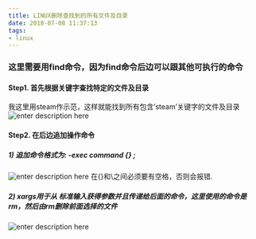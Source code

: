 ```yaml
---
title: LINUX删除查找到的所有文件及目录
date: 2018-07-08 11:37:13
tags:
- linux
---
```


### 这里需要用find命令，因为find命令后边可以跟其他可执行的命令
<!-- more -->
#### Step1. 首先根据关键字查找特定的文件及目录
我这里用steam作示范，这样就能找到所有包含’steam’关键字的文件及目录
![enter description here](https://image.zero22.top/images/2018-07-08/Screenshot-from-2018-07-08-12-14-03.png)

#### Step2. 在后边追加操作命令
##### 1)  追加命令格式为: -exec command {} \;
![enter description here](https://image.zero22.top/images/2018-07-08/Screenshot-from-2018-07-08-12-20-19.png)
在{}和\之间必须要有空格，否则会报错.

##### 2)  xargs用于从 标准输入获得参数并且传递给后面的命令，这里使用的命令是 rm，然后由rm删除前面选择的文件
![enter description here](https://image.zero22.top/images/2018-07-08/Screenshot-from-2018-07-08-12-23-09.png)


